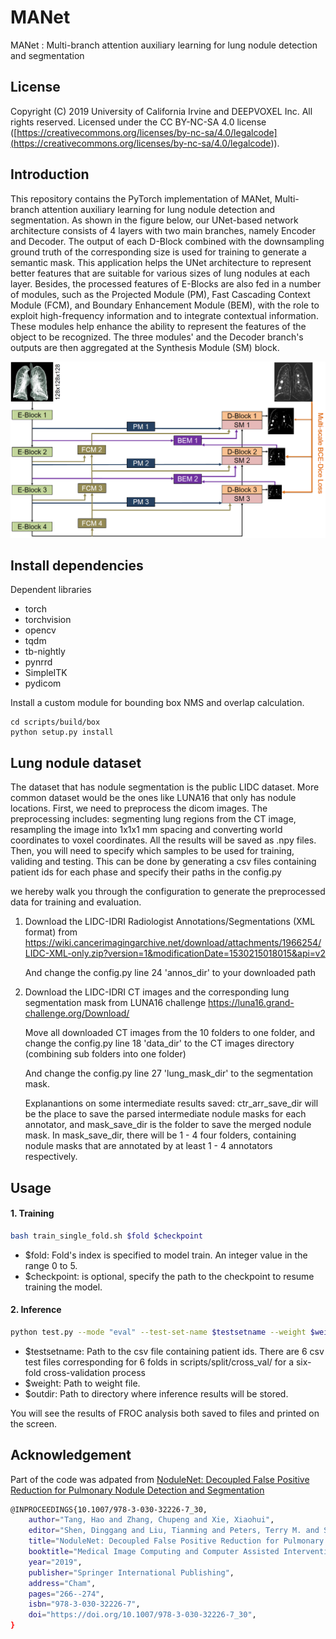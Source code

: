 # MANet
MANet : Multi-branch attention auxiliary learning for lung nodule detection and segmentation

##  License
Copyright (C) 2019 University of California Irvine and DEEPVOXEL Inc. All rights reserved. Licensed under the CC BY-NC-SA 4.0 license ([https://creativecommons.org/licenses/by-nc-sa/4.0/legalcode](<https://creativecommons.org/licenses/by-nc-sa/4.0/legalcode>)).

##  Introduction

This repository contains the PyTorch implementation of MANet, Multi-branch attention auxiliary learning for lung nodule detection and segmentation. 
As shown in the figure below, our UNet-based network architecture consists of 4 layers with two main branches, namely Encoder and Decoder. The output of each D-Block combined with the downsampling ground truth of the corresponding size is used for training to generate a semantic mask. This application helps the UNet architecture to represent better features that are suitable for various sizes of lung nodules at each layer. Besides, the processed features of E-Blocks are also fed in a number of modules, such as the Projected Module (PM), Fast Cascading Context Module (FCM), and Boundary Enhancement Module (BEM), with the role to exploit high-frequency information and to integrate contextual information. These modules help enhance the ability to represent the features of the object to be recognized. The three modules' and the Decoder branch's outputs are then aggregated at the Synthesis Module (SM) block.

![model](figures/model.png)

##  Install dependencies

Dependent libraries
* torch
* torchvision 
* opencv
* tqdm
* tb-nightly
* pynrrd
* SimpleITK
* pydicom

Install a custom module for bounding box NMS and overlap calculation.

```bask
cd scripts/build/box
python setup.py install
```

##  Lung nodule dataset
The dataset that has nodule segmentation is the public LIDC dataset. More common dataset would be the ones like LUNA16 that only has nodule locations. First, we need to preprocess the dicom images. The preprocessing includes: segmenting lung regions from the CT image, resampling the image into 1x1x1 mm spacing and converting world coordinates to voxel coordinates. All the results will be saved as .npy files. Then, you will need to specify which samples to be used for training, validing and testing. This can be done by generating a csv files containing patient ids for each phase and specify their paths in the config.py 

we hereby walk you through the configuration to generate the preprocessed data for training and evaluation. 
1. Download the LIDC-IDRI Radiologist Annotations/Segmentations (XML format) from https://wiki.cancerimagingarchive.net/download/attachments/1966254/LIDC-XML-only.zip?version=1&modificationDate=1530215018015&api=v2

    And change the config.py line 24 'annos_dir' to your downloaded path

2. Download the LIDC-IDRI CT images and the corresponding lung segmentation mask from LUNA16 challenge https://luna16.grand-challenge.org/Download/

    Move all downloaded CT images from the 10 folders to one folder, and change the config.py line 18 'data_dir' to the CT images directory (combining sub folders into one folder)

    And change the config.py line 27 'lung_mask_dir' to the segmentation mask.

    Explanantions on some intermediate results saved: ctr_arr_save_dir will be the place to save the parsed intermediate nodule masks for each annotator, and mask_save_dir is the folder to save the merged nodule mask. In mask_save_dir, there will be 1 - 4 four folders, containing nodule masks that are annotated by at least 1 - 4 annotators respectively.
##  Usage

####  1. Training

```bash
bash train_single_fold.sh $fold $checkpoint
```
* $fold: Fold's index is specified to model train. An integer value in the range 0 to 5.
* $checkpoint: is optional, specify the path to the checkpoint to resume training the model.


####  2. Inference

```bash
python test.py --mode "eval" --test-set-name $testsetname --weight $weight --out-dir $outdir
```
* $testsetname: Path to the csv file containing patient ids. There are 6 csv test files corresponding for 6 folds in scripts/split/cross_val/ for a six-fold cross-validation process
* $weight: Path to weight file.
* $outdir: Path to directory where inference results will be stored.

You will see the results of FROC analysis both saved to files and printed on the screen.


##  Acknowledgement

Part of the code was adpated from [NoduleNet: Decoupled False Positive Reduction for Pulmonary Nodule Detection and Segmentation](<https://github.com/uci-cbcl/NoduleNet>)

```bash
@INPROCEEDINGS{10.1007/978-3-030-32226-7_30,
    author="Tang, Hao and Zhang, Chupeng and Xie, Xiaohui",
    editor="Shen, Dinggang and Liu, Tianming and Peters, Terry M. and Staib, Lawrence H. and Essert, Caroline and Zhou, Sean and Yap, Pew-Thian and Khan, Ali",
    title="NoduleNet: Decoupled False Positive Reduction for Pulmonary Nodule Detection and Segmentation",
    booktitle="Medical Image Computing and Computer Assisted Intervention -- MICCAI 2019",
    year="2019",
    publisher="Springer International Publishing",
    address="Cham",
    pages="266--274",
    isbn="978-3-030-32226-7",
    doi="https://doi.org/10.1007/978-3-030-32226-7_30",
}
```
